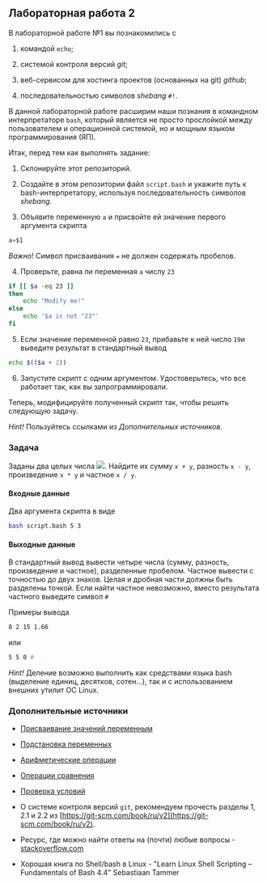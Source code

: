## Лабораторная работа 2

В лабораторной работе №1 вы познакомились с 

1. командой `echo`;

2. системой контроля версий *git*;

3. веб-сервисом для хостинга проектов (основанных на git) *github*;

4. последовательностью символов *shebang* `#!`.

В данной лабораторной работе расширим наши познания в командном интерпретаторе `bash`, который является не просто прослойкой между пользователем и операционной системой, но и мощным языком программирования (ЯП).

Итак, перед тем как выполнять задание:

1. Склонируйте этот репозиторий.

2. Создайте в этом репозитории файл `script.bash` и укажите путь к bash-интерпретатору, используя последовательность символов *shebang*.

3. Объявите переменную `a` и присвойте ей значение первого аргумента скрипта

```bash
a=$1
```

*Важно*! Символ присваивания `=` не должен содержать пробелов.

4. Проверьте, равна ли переменная `a` числу `23`

```bash
if [[ $a -eq 23 ]] 
then
    echo "Modify me!"
else
    echo '$a is not "23"'
fi
```

5. Если значение переменной равно `23`, прибавьте к ней число `19`и выведите результат в стандартный вывод

```bash
echo $(($a + 2))
```

6. Запустите скрипт с одним аргументом. Удостоверьтесь, что все работает так, как вы запрограммировали.

Теперь, модифицируйте полученный скрипт так, чтобы решить следующую задачу.

*Hint!* Пользуйтесь ссылками из *Дополнительных источников*.

### Задача

Заданы два целых числа <img src="https://render.githubusercontent.com/render/math?math=-100\le x, y\le100">. Найдите их сумму `x + y`, разность `x - y`, произведение `x * y` и частное `x / y`.

#### Входные данные

Два аргумента скрипта в виде

```bash
bash script.bash 5 3
```

#### Выходные данные

В стандартный вывод вывести четыре числа (сумму, разность, произведение и частное), разделенные пробелом. Частное вывести с точностью до двух знаков. Целая и дробная части должны быть разделены точкой. Если найти частное невозможно, вместо результата частного выведите символ `#`

Примеры вывода

```bash
8 2 15 1.66
```

или

```bash
5 5 0 # 
```

*Hint!* Деление возможно выполнить как средствами языка bash (выделение единиц, десятков, сотен...), так и с использованием внешних утилит ОС Linux.

### Дополнительные источники

* [Присваивание значений переменным](https://se.ifmo.ru/~ad/Documentation/ABS_Guide_ru.html#VARASSIGNMENT)

* [Подстановка переменных](https://se.ifmo.ru/~ad/Documentation/ABS_Guide_ru.html#VARSUBN)

* [Арифметические операции](https://se.ifmo.ru/~ad/Documentation/ABS_Guide_ru.html#ARITHEXP)

* [Операции сравнения ](https://se.ifmo.ru/~ad/Documentation/ABS_Guide_ru.html#COMPARISON-OPS)

* [Проверка условий](https://se.ifmo.ru/~ad/Documentation/ABS_Guide_ru.html#TESTS)

* О системе контроля версий `git`, рекомендуем прочесть разделы 1, 2.1 и 2.2 из [https://git-scm.com/book/ru/v2](https://git-scm.com/book/ru/v2).

* Ресурс, где можно найти ответы на (почти) любые вопросы - [stackoverflow.com](stackoverflow.com)

* Хорошая книга по Shell/bash в Linux - "Learn Linux Shell Scripting – Fundamentals of Bash 4.4"  Sebastiaan Tammer
